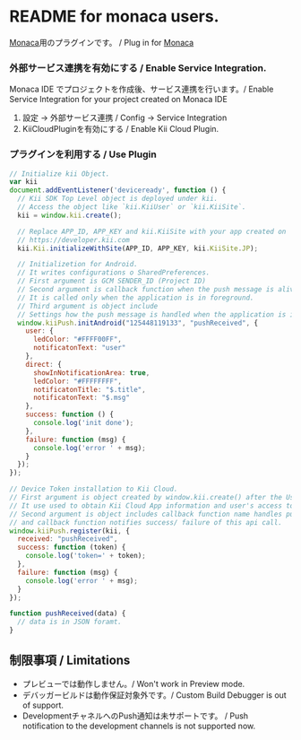 # README for monaca users.

[Monaca](https://ja.monaca.io/)用のプラグインです。 /
Plug in for [Monaca](https://ja.monaca.io/)

### 外部サービス連携を有効にする / Enable Service Integration.

Monaca IDE でプロジェクトを作成後、サービス連携を行います。/ Enable Service Integration for your project created on Monaca IDE
1. 設定 -> 外部サービス連携 / Config -> Service Integration
2. KiiCloudPluginを有効にする / Enable Kii Cloud Plugin.


### プラグインを利用する / Use Plugin

```javascript
// Initialize kii Object.
var kii
document.addEventListener('deviceready', function () {
  // Kii SDK Top Level object is deployed under kii.
  // Access the object like `kii.KiiUser` or `kii.KiiSite`.
  kii = window.kii.create();

  // Replace APP_ID, APP_KEY and kii.KiiSite with your app created on
  // https://developer.kii.com
  kii.Kii.initializeWithSite(APP_ID, APP_KEY, kii.KiiSite.JP);

  // Initializetion for Android.
  // It writes configurations o SharedPreferences.
  // First argument is GCM SENDER_ID (Project ID)
  // Second argument is callback function when the push message is alived.
  // It is called only when the application is in foreground.
  // Third argument is object include
  // Settings how the push message is handled when the application is in background and callback notifies success/failure of this api call
  window.kiiPush.initAndroid("125448119133", "pushReceived", {
    user: {
      ledColor: "#FFFF00FF",
      notificatonText: "user"
    },
    direct: {
      showInNotificationArea: true,
      ledColor: "#FFFFFFFF",
      notificatonTitle: "$.title",
      notificatonText: "$.msg"
    },
    success: function () {
      console.log('init done');
    },
    failure: function (msg) {
      console.log('error ' + msg);
    }
  });
});

// Device Token installation to Kii Cloud.
// First argument is object created by window.kii.create() after the User Login.
// It use used to obtain Kii Cloud App information and user's access token.
// Second argument is object includes callback function name handles push notification when the application is in foreground.
// and callback function notifies success/ failure of this api call.
window.kiiPush.register(kii, {
  received: "pushReceived",
  success: function (token) {
    console.log('token=' + token);
  },
  failure: function (msg) {
    console.log('error ' + msg);
  }
});

function pushReceived(data) {
  // data is in JSON foramt.
}
```

## 制限事項 / Limitations
 - プレビューでは動作しません。/ Won't work in Preview mode.
 - デバッガービルドは動作保証対象外です。/ Custom Build Debugger is out of support.
 - DevelopmentチャネルへのPush通知は未サポートです。 / Push notification to the development channels is not supported now.

